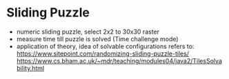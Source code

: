 # Sliding Puzzle

+ numeric sliding puzzle, select 2x2 to 30x30 raster
+ measure time till puzzle is solved (Time challenge mode)
+ application of theory, idea of solvable configurations refers to:
https://www.sitepoint.com/randomizing-sliding-puzzle-tiles/
https://www.cs.bham.ac.uk/~mdr/teaching/modules04/java2/TilesSolvability.html


